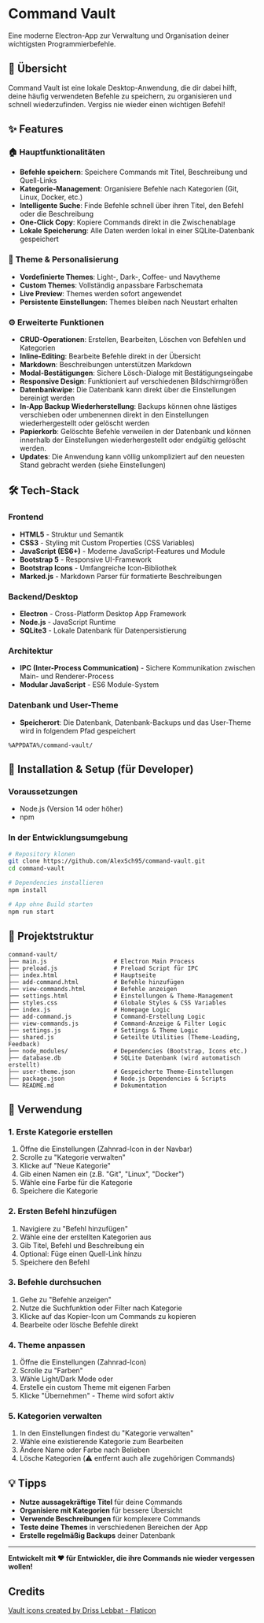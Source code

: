 # Command Vault

Eine moderne Electron-App zur Verwaltung und Organisation deiner wichtigsten Programmierbefehle.

## 📖 Übersicht

Command Vault ist eine lokale Desktop-Anwendung, die dir dabei hilft, deine häufig verwendeten Befehle zu speichern, zu organisieren und schnell wiederzufinden. Vergiss nie wieder einen wichtigen Befehl!

## ✨ Features

### 🏠 **Hauptfunktionalitäten**
- **Befehle speichern**: Speichere Commands mit Titel, Beschreibung und Quell-Links
- **Kategorie-Management**: Organisiere Befehle nach Kategorien (Git, Linux, Docker, etc.)
- **Intelligente Suche**: Finde Befehle schnell über ihren Titel, den Befehl oder die Beschreibung
- **One-Click Copy**: Kopiere Commands direkt in die Zwischenablage
- **Lokale Speicherung**: Alle Daten werden lokal in einer SQLite-Datenbank gespeichert

### 🎨 **Theme & Personalisierung**
- **Vordefinierte Themes**: Light-, Dark-, Coffee- und Navytheme
- **Custom Themes**: Vollständig anpassbare Farbschemata
- **Live Preview**: Themes werden sofort angewendet
- **Persistente Einstellungen**: Themes bleiben nach Neustart erhalten

### ⚙️ **Erweiterte Funktionen**
- **CRUD-Operationen**: Erstellen, Bearbeiten, Löschen von Befehlen und Kategorien
- **Inline-Editing**: Bearbeite Befehle direkt in der Übersicht
- **Markdown**: Beschreibungen unterstützen Markdown
- **Modal-Bestätigungen**: Sichere Lösch-Dialoge mit Bestätigungseingabe
- **Responsive Design**: Funktioniert auf verschiedenen Bildschirmgrößen
- **Datenbankwipe**: Die Datenbank kann direkt über die Einstellungen bereinigt werden
- **In-App Backup Wiederherstellung**: Backups können ohne lästiges verschieben oder umbenennen direkt in den Einstellungen wiederhergestellt oder gelöscht werden
- **Papierkorb**: Gelöschte Befehle verweilen in der Datenbank und können innerhalb der Einstellungen wiederhergestellt oder endgültig gelöscht werden.
- **Updates**: Die Anwendung kann völlig unkompliziert auf den neuesten Stand gebracht werden (siehe Einstellungen)

## 🛠️ Tech-Stack

### **Frontend**
- **HTML5** - Struktur und Semantik
- **CSS3** - Styling mit Custom Properties (CSS Variables)
- **JavaScript (ES6+)** - Moderne JavaScript-Features und Module
- **Bootstrap 5** - Responsive UI-Framework
- **Bootstrap Icons** - Umfangreiche Icon-Bibliothek
- **Marked.js** - Markdown Parser für formatierte Beschreibungen

### **Backend/Desktop**
- **Electron** - Cross-Platform Desktop App Framework
- **Node.js** - JavaScript Runtime
- **SQLite3** - Lokale Datenbank für Datenpersistierung

### **Architektur**
- **IPC (Inter-Process Communication)** - Sichere Kommunikation zwischen Main- und Renderer-Process
- **Modular JavaScript** - ES6 Module-System

### **Datenbank und User-Theme**
- **Speicherort**: Die Datenbank, Datenbank-Backups und das User-Theme wird in folgendem Pfad gespeichert
```
%APPDATA%/command-vault/
```
## 🚀 Installation & Setup (für Developer)

### **Voraussetzungen**
- Node.js (Version 14 oder höher)
- npm

### **In der Entwicklungsumgebung**
```bash
# Repository klonen
git clone https://github.com/AlexSch95/command-vault.git
cd command-vault

# Dependencies installieren
npm install

# App ohne Build starten
npm run start
```

## 📂 Projektstruktur

```
command-vault/
├── main.js                   # Electron Main Process
├── preload.js                # Preload Script für IPC
├── index.html                # Hauptseite
├── add-command.html          # Befehle hinzufügen
├── view-commands.html        # Befehle anzeigen
├── settings.html             # Einstellungen & Theme-Management
├── styles.css                # Globale Styles & CSS Variables
├── index.js                  # Homepage Logic
├── add-command.js            # Command-Erstellung Logic
├── view-commands.js          # Command-Anzeige & Filter Logic
├── settings.js               # Settings & Theme Logic
├── shared.js                 # Geteilte Utilities (Theme-Loading, Feedback)
├── node_modules/             # Dependencies (Bootstrap, Icons etc.)
├── database.db               # SQLite Datenbank (wird automatisch erstellt)
├── user-theme.json           # Gespeicherte Theme-Einstellungen
├── package.json              # Node.js Dependencies & Scripts
└── README.md                 # Dokumentation
```

## 🎯 Verwendung

### **1. Erste Kategorie erstellen**
1. Öffne die Einstellungen (Zahnrad-Icon in der Navbar)
2. Scrolle zu "Kategorie verwalten"
3. Klicke auf "Neue Kategorie"
4. Gib einen Namen ein (z.B. "Git", "Linux", "Docker")
5. Wähle eine Farbe für die Kategorie
6. Speichere die Kategorie

### **2. Ersten Befehl hinzufügen**
1. Navigiere zu "Befehl hinzufügen"
2. Wähle eine der erstellten Kategorien aus
3. Gib Titel, Befehl und Beschreibung ein
4. Optional: Füge einen Quell-Link hinzu
5. Speichere den Befehl

### **3. Befehle durchsuchen**
1. Gehe zu "Befehle anzeigen"
2. Nutze die Suchfunktion oder Filter nach Kategorie
3. Klicke auf das Kopier-Icon um Commands zu kopieren
4. Bearbeite oder lösche Befehle direkt

### **4. Theme anpassen**
1. Öffne die Einstellungen (Zahnrad-Icon)
2. Scrolle zu "Farben"
3. Wähle Light/Dark Mode oder
4. Erstelle ein custom Theme mit eigenen Farben
5. Klicke "Übernehmen" - Theme wird sofort aktiv

### **5. Kategorien verwalten**
1. In den Einstellungen findest du "Kategorie verwalten"
2. Wähle eine existierende Kategorie zum Bearbeiten
3. Ändere Name oder Farbe nach Belieben
4. Lösche Kategorien (⚠️ entfernt auch alle zugehörigen Commands)

## 💡 Tipps

- **Nutze aussagekräftige Titel** für deine Commands
- **Organisiere mit Kategorien** für bessere Übersicht
- **Verwende Beschreibungen** für komplexere Commands
- **Teste deine Themes** in verschiedenen Bereichen der App
- **Erstelle regelmäßig Backups** deiner Datenbank

---

**Entwickelt mit ❤️ für Entwickler, die ihre Commands nie wieder vergessen wollen!**

## Credits
[Vault icons created by Driss Lebbat - Flaticon](https://www.flaticon.com/free-icons/vault)
